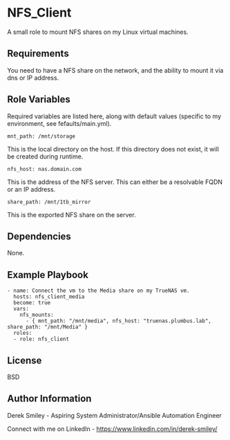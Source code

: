 NFS_Client
=========

A small role to mount NFS shares on my Linux virtual machines. 

Requirements
------------

You need to have a NFS share on the network, and the ability to mount it via dns or IP address. 

Role Variables
--------------

Required variables are listed here, along with default values (specific to my environment, see fefaults/main.yml).

    mnt_path: /mnt/storage

This is the local directory on the host. If this directory does not exist, it will be created during runtime.

    nfs_host: nas.domain.com

This is the address of the NFS server. This can either be a resolvable FQDN or an IP address.

    share_path: /mnt/1tb_mirror

This is the exported NFS share on the server.  

Dependencies
------------

None.

Example Playbook
----------------

    - name: Connect the vm to the Media share on my TrueNAS vm.
      hosts: nfs_client_media
      become: true
      vars:
        nfs_mounts:
          - { mnt_path: "/mnt/media", nfs_host: "truenas.plumbus.lab", share_path: "/mnt/Media" }
      roles:
      - role: nfs_client

License
-------

BSD

Author Information
------------------

Derek Smiley - Aspiring System Administrator/Ansible Automation Engineer

Connect with me on LinkedIn - https://www.linkedin.com/in/derek-smiley/